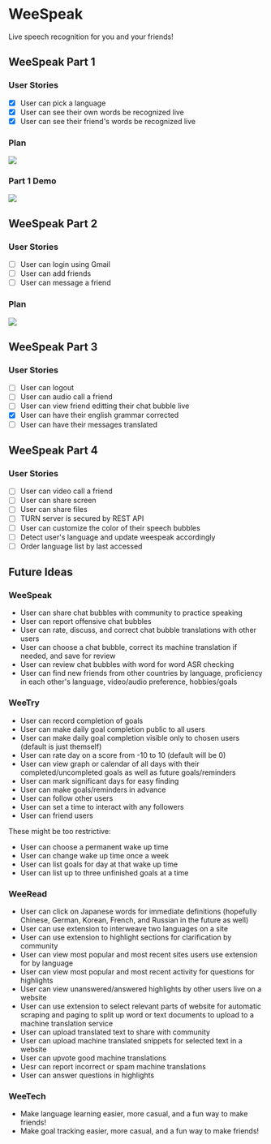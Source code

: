 # WeeSpeak

Live speech recognition for you and your friends!

## WeeSpeak Part 1

### User Stories
- [X] User can pick a language
- [X] User can see their own words be recognized live
- [X] User can see their friend's words be recognized live

### Plan
<img src="https://user-images.githubusercontent.com/61459043/122609822-3c1fc280-d044-11eb-82f0-b1b144951f08.jpeg">

### Part 1 Demo
<img src='https://user-images.githubusercontent.com/61459043/122601956-ada54400-d037-11eb-8c35-0fa5699a78a3.gif' />

## WeeSpeak Part 2

### User Stories

- [ ] User can login using Gmail
- [ ] User can add friends
- [ ] User can message a friend

### Plan
<img src="https://user-images.githubusercontent.com/61459043/122832058-68d81200-d2b0-11eb-8691-93582a98e261.jpeg">

## WeeSpeak Part 3

### User Stories

- [ ] User can logout
- [ ] User can audio call a friend
- [ ] User can view friend editting their chat bubble live
- [X] User can have their english grammar corrected
- [ ] User can have their messages translated

## WeeSpeak Part 4

### User Stories

- [ ] User can video call a friend
- [ ] User can share screen
- [ ] User can share files
- [ ] TURN server is secured by REST API
- [ ] User can customize the color of their speech bubbles
- [ ] Detect user's language and update weespeak accordingly
- [ ] Order language list by last accessed

## Future Ideas

### WeeSpeak

- User can share chat bubbles with community to practice speaking
- User can report offensive chat bubbles
- User can rate, discuss, and correct chat bubble translations with other users
- User can choose a chat bubble, correct its machine translation if needed, and save for review
- User can review chat bubbles with word for word ASR checking
- User can find new friends from other countries by language, proficiency in each other's language, video/audio preference, hobbies/goals

### WeeTry

- User can record completion of goals
- User can make daily goal completion public to all users
- User can make daily goal completion visible only to chosen users (default is just themself)
- User can rate day on a score from -10 to 10 (default will be 0)
- User can view graph or calendar of all days with their completed/uncompleted goals as well as future goals/reminders
- User can mark significant days for easy finding
- User can make goals/reminders in advance
- User can follow other users
- User can set a time to interact with any followers
- User can friend users

These might be too restrictive:

- User can choose a permanent wake up time
- User can change wake up time once a week
- User can list goals for day at that wake up time
- User can list up to three unfinished goals at a time

### WeeRead

- User can click on Japanese words for immediate definitions (hopefully Chinese, German, Korean, French, and Russian in the future as well)
- User can use extension to interweave two languages on a site
- User can use extension to highlight sections for clarification by community
- User can view most popular and most recent sites users use extension for by language
- User can view most popular and most recent activity for questions for highlights
- User can view unanswered/answered highlights by other users live on a website
- User can use extension to select relevant parts of website for automatic scraping and paging to split up word or text documents to upload to a machine translation service
- User can upload translated text to share with community
- User can upload machine translated snippets for selected text in a website
- User can upvote good machine translations
- Uesr can report incorrect or spam machine translations
- User can answer questions in highlights

### WeeTech

- Make language learning easier, more casual, and a fun way to make friends!
- Make goal tracking easier, more casual, and a fun way to make friends!

